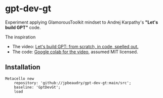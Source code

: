 # gpt-dev-gt
Experiment applying GlamorousToolkit mindset to Andrej Karpathy's **"Let's build GPT"** code.

The inspiration

* The video: [Let's build GPT: from scratch, in code, spelled out.](https://www.youtube.com/watch?v=kCc8FmEb1nY)
* The code: [Google colab for the video](https://colab.research.google.com/drive/1JMLa53HDuA-i7ZBmqV7ZnA3c_fvtXnx-?usp=sharing), assumed MIT licensed.
## Installation```stMetacello new	repository: 'github://jpbeaudry/gpt-dev-gt:main/src';	baseline: 'GptDevGt';	load```